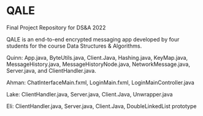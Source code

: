 # QALE
Final Project Repository for DS&amp;A 2022

QALE is an end-to-end encrypted messaging app developed by four students for the course Data Structures & Algorithms.

Quinn: App.java, ByteUtils.java, Client.Java, Hashing.java, KeyMap.java, MessageHistory.java, MessageHistoryNode.java, NetworkMessage.java, Server.java, and ClientHandler.java.

Ahman: ChatInterfaceMain.fxml, LoginMain.fxml, LoginMainController.java

Lake: ClientHandler.java, Server.java, Client.Java, Unwrapper.java

Eli: ClientHandler.java, Server.java, Client.Java, DoubleLinkedList prototype
